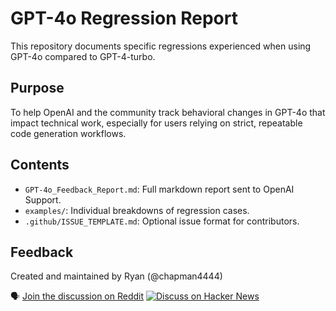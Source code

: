 # GPT-4o Regression Report

This repository documents specific regressions experienced when using GPT-4o compared to GPT-4-turbo.

## Purpose

To help OpenAI and the community track behavioral changes in GPT-4o that impact technical work, especially for users relying on strict, repeatable code generation workflows.

## Contents

- `GPT-4o_Feedback_Report.md`: Full markdown report sent to OpenAI Support.
- `examples/`: Individual breakdowns of regression cases.
- `.github/ISSUE_TEMPLATE.md`: Optional issue format for contributors.

## Feedback

Created and maintained by Ryan (@chapman4444)

🗣️ [Join the discussion on Reddit](https://www.reddit.com/r/OpenAI/comments/1kr5wls/gpt4o_breaks_strict_prompt_obedience_in_code/)
[![Discuss on Hacker News](https://img.shields.io/badge/discuss%20on-Hacker%20News-orange?logo=ycombinator)](https://news.ycombinator.com/threads?id=chapman4444)
